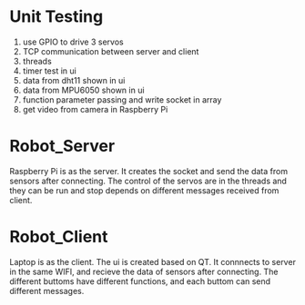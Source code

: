 # Unit Testing
1. use GPIO to drive 3 servos
2. TCP communication between server and client
3. threads
4. timer test in ui
5. data from dht11 shown in ui
6. data from MPU6050 shown in ui
7. function parameter passing and write socket in array
8. get video from camera in Raspberry Pi

# Robot_Server
Raspberry Pi is as the server. It creates the socket and send the data from sensors after connecting. 
The control of the servos are in the threads and they can be run and stop depends on different messages received from client.

# Robot_Client
Laptop is as the client. The ui is created based on QT. It connnects to server in the same WIFI, and recieve the data of sensors 
after connecting. The different buttoms have different functions, and each buttom can send different messages.
